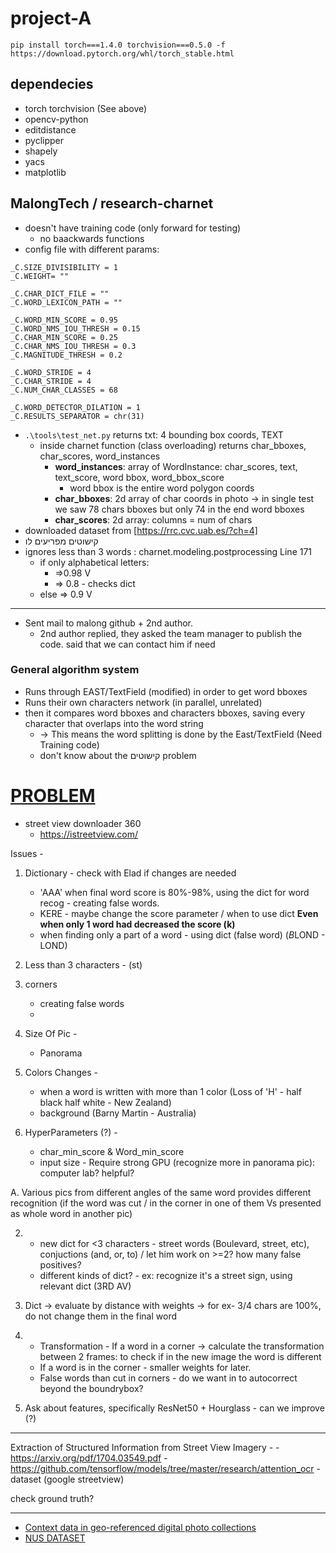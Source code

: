 # project-A

`pip install torch===1.4.0 torchvision===0.5.0 -f https://download.pytorch.org/whl/torch_stable.html`

## dependecies
- torch torchvision (See above)
- opencv-python
- editdistance
- pyclipper
- shapely
- yacs
- matplotlib

## MalongTech / research-charnet
- doesn't have training code (only forward for testing)
  - no baackwards functions
- config file with different params:
```_C.INPUT_SIZE = 2280
_C.SIZE_DIVISIBILITY = 1
_C.WEIGHT= ""

_C.CHAR_DICT_FILE = ""
_C.WORD_LEXICON_PATH = ""

_C.WORD_MIN_SCORE = 0.95
_C.WORD_NMS_IOU_THRESH = 0.15
_C.CHAR_MIN_SCORE = 0.25
_C.CHAR_NMS_IOU_THRESH = 0.3
_C.MAGNITUDE_THRESH = 0.2

_C.WORD_STRIDE = 4
_C.CHAR_STRIDE = 4
_C.NUM_CHAR_CLASSES = 68

_C.WORD_DETECTOR_DILATION = 1
_C.RESULTS_SEPARATOR = chr(31)
```
- `.\tools\test_net.py` returns txt: 4 bounding box coords, TEXT
  - inside charnet function (class overloading) returns char_bboxes, char_scores, word_instances
    - **word_instances**: array of WordInstance: char_scores, text, text_score, word bbox, word_bbox_score
      - word bbox is the entire word polygon coords
    - **char_bboxes**: 2d array of char coords in photo -> in single test we saw 78 chars bboxes but only 74 in the end word bboxes
    - **char_scores**: 2d array: columns = num of chars
- downloaded dataset from [https://rrc.cvc.uab.es/?ch=4]
- קישוטים מפריעים לו
- ignores less than 3 words : charnet.modeling.postprocessing Line 171
  - if only alphabetical letters:
    - =>0.98 V
    - => 0.8 - checks dict
  - else => 0.9 V
  
  
 

---
- Sent mail to malong github + 2nd author. 
  - 2nd author replied, they asked the team manager to publish the code. said that we can contact him if need
### General algorithm system 
- Runs through EAST/TextField (modified) in order to get word bboxes 
- Runs their own characters network (in parallel, unrelated) 
- then it compares word bboxes and characters bboxes, saving every character that overlaps into the word string
  - → This means the word splitting is done by the East/TextField (Need Training code)
  - don't know about the קישוטים problem

# [PROBLEM](https://www.google.com/permissions/geoguidelines/)
- street view downloader 360
  - https://istreetview.com/
  

 Issues -
  1. Dictionary - check with Elad if changes are needed
     - 'AAA'
     when final word score is 80%-98%, using the dict for word recog - creating false words.
     -  KERE - maybe change the score parameter / when to use dict
        **Even when only 1 word had decreased the score (k)**
     -  when finding only a part of a word - using dict (false word) 
        (*B*LOND - LOND)
     
  2. Less than 3 characters - (st)      
  
  3. corners 
     - creating false words
     - 
     
  4. Size Of Pic - 
     - Panorama    
     
  5. Colors Changes - 
     - when a word is written with more than 1 color (Loss of 'H' - half black half white - New Zealand)  
     - background (Barny Martin - Australia)  
       
  6. HyperParameters (?) -
     - char_min_score & Word_min_score
     - input size - Require strong GPU (recognize more in panorama pic): computer lab? helpful?
     
  A. Various pics from different angles of the same word provides different recognition (if the word was cut / in the corner in one of them Vs presented as whole word in another pic)
  
  2. - new dict for <3 characters - street words (Boulevard, street, etc), conjuctions (and, or, to) / let him work on >=2? how many false positives?
     - different kinds of dict? - ex: recognize it's a street sign, using relevant dict (3RD AV)
  
  1. Dict -> evaluate by distance with weights -> for ex- 3/4 chars are 100%, do not change them in the final word
  
  3. - Transformation - If a word in a corner -> calculate the transformation between 2 frames: to check if in the new image the word is different 
     - If a word is in the corner - smaller weights for later.
     - False words than cut in corners - do we want in to autocorrect beyond the boundrybox? 
     
  5. Ask about features, specifically ResNet50 + Hourglass - can we improve (?)   
     
    
   ---  
     
   Extraction of Structured Information from Street View Imagery -
     - https://arxiv.org/pdf/1704.03549.pdf
     - https://github.com/tensorflow/models/tree/master/research/attention_ocr
     - dataset (google streetview)
   
   
   check ground truth?
   
   ---
   
- [Context data in geo-referenced digital photo collections](https://dl.acm.org/doi/pdf/10.1145/1027527.1027573)
- [NUS DATASET](https://lms.comp.nus.edu.sg/wp-content/uploads/2019/research/nuswide/NUS-WIDE.html)
